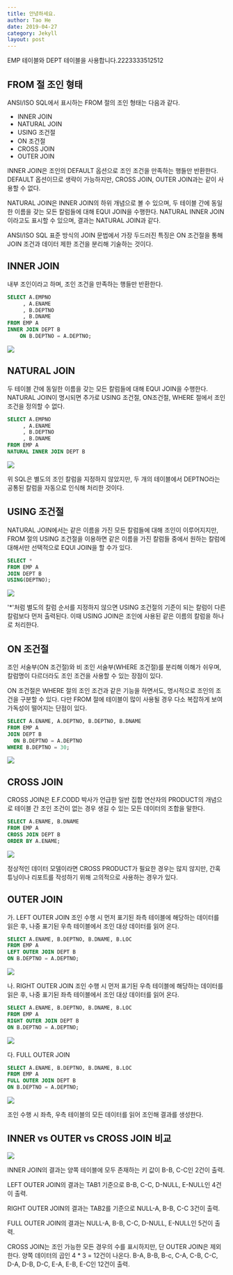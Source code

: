 ```yaml
---
title: 안녕하세요.
author: Tao He
date: 2019-04-27
category: Jekyll
layout: post
---
```


EMP 테이블와 DEPT 테이블을 사용합니다.2223333512512

## FROM 절 조인 형태

ANSI/ISO SQL에서 표시하는 FROM 절의 조인 형태는 다음과 같다.

>

- INNER JOIN
- NATURAL JOIN
- USING 조건절
- ON 조건절
- CROSS JOIN
- OUTER JOIN

INNER JOIN은 조인의 DEFAULT 옵션으로 조인 조건을 만족하는 행들만 반환한다. DEFAULT 옵션이므로 생략이 가능하지만, CROSS JOIN, OUTER JOIN과는 같이 사용할 수 없다.

NATURAL JOIN은 INNER JOIN의 하위 개념으로 볼 수 있으며, 두 테이블 간에 동일한 이름을 갖는 모든 칼럼들에 대해 EQUI JOIN을 수행한다. NATURAL INNER JOIN이라고도 표시할 수 있으며, 결과는 NATURAL JOIN과 같다.

ANSI/ISO SQL 표준 방식의 JOIN 문법에서 가장 두드러진 특징은 ON 조건절을 통해 JOIN 조건과 데이터 제한 조건을 분리해 기술하는 것이다.

## INNER JOIN

내부 조인이라고 하며, 조인 조건을 만족하는 행들만 반환한다.

```sql
SELECT A.EMPNO
	 , A.ENAME
     , B.DEPTNO
     , B.DNAME
FROM EMP A
INNER JOIN DEPT B
    ON B.DEPTNO = A.DEPTNO;
```

![](https://velog.velcdn.com/images/gid0727/post/59da7d80-068a-46b6-b852-25b7523ee6f0/image.png)

## NATURAL JOIN

두 테이블 간에 동일한 이름을 갖는 모든 칼럼들에 대해 EQUI JOIN을 수행한다.
NATURAL JOIN이 명시되면 추가로 USING 조건절, ON조건절, WHERE 절에서 조인 조건을 정의할 수 없다.

```sql
SELECT A.EMPNO
	 , A.ENAME
     , B.DEPTNO
     , B.DNAME
FROM EMP A
NATURAL INNER JOIN DEPT B
```

![](https://velog.velcdn.com/images/gid0727/post/59da7d80-068a-46b6-b852-25b7523ee6f0/image.png)

위 SQL은 별도의 조인 칼럼을 지정하지 않았지만, 두 개의 테이블에서 DEPTNO라는 공통된 칼럼을 자동으로 인식해 처리한 것이다.

## USING 조건절

NATURAL JOIN에서는 같은 이름을 가진 모든 칼럼들에 대해 조인이 이루어지지만, FROM 절의 USING 조건절을 이용하면 같은 이름을 가진 칼럼들 중에서 원하는 칼럼에 대해서만 선택적으로 EQUI JOIN을 할 수가 있다.

```sql
SELECT *
FROM EMP A
JOIN DEPT B
USING(DEPTNO);
```

![](https://velog.velcdn.com/images/gid0727/post/dcabe00d-10e0-4bf6-805f-f518d7f3487b/image.png)

'\*'처럼 별도의 칼럼 순서를 지정하지 않으면 USING 조건절의 기준이 되는 칼럼이 다른 칼럼보다 먼저 출력된다. 이때 USING JOIN은 조인에 사용된 같은 이름의 칼럼을 하나로 처리한다.

## ON 조건절

조인 서술부(ON 조건절)와 비 조인 서술부(WHERE 조건절)를 분리해 이해가 쉬우며, 칼럼명이 다르더라도 조인 조건을 사용할 수 있는 장점이 있다.

ON 조건절은 WHERE 절의 조인 조건과 같은 기능을 하면서도, 명시적으로 조인의 조건을 구분할 수 있다. 다만 FROM 절에 테이블이 많이 사용될 경우 다소 복잡하게 보여 가독성이 떨어지는 단점이 있다.

```sql
SELECT A.ENAME, A.DEPTNO, B.DEPTNO, B.DNAME
FROM EMP A
JOIN DEPT B
  ON B.DEPTNO = A.DEPTNO
WHERE B.DEPTNO = 30;
```

![](https://velog.velcdn.com/images/gid0727/post/94cd1804-68da-4967-b0c2-36f152f3bb41/image.png)

## CROSS JOIN

CROSS JOIN은 E.F.CODD 박사가 언급한 일반 집합 연산자의 PRODUCT의 개념으로 테이블 간 조인 조건이 없는 경우 생길 수 있는 모든 데이터의 조합을 말한다.

```sql
SELECT A.ENAME, B.DNAME
FROM EMP A
CROSS JOIN DEPT B
ORDER BY A.ENAME;
```

![](https://velog.velcdn.com/images/gid0727/post/7473bf5f-b164-43c0-abfa-c4fee332f68f/image.png)

정상적인 데이터 모델이라면 CROSS PRODUCT가 필요한 경우는 많지 않지만, 간혹 튜닝이나 리포트를 작성하기 위해 고의적으로 사용하는 경우가 있다.

## OUTER JOIN

가. LEFT OUTER JOIN
조인 수행 시 먼저 표기된 좌측 테이블에 해당하는 데이터를 읽은 후, 나중 표기된 우측 테이블에서 조인 대상 데이터를 읽어 온다.

```sql
SELECT A.ENAME, B.DEPTNO, B.DNAME, B.LOC
FROM EMP A
LEFT OUTER JOIN DEPT B
ON B.DEPTNO = A.DEPTNO;
```

![](https://velog.velcdn.com/images/gid0727/post/e8136523-e42e-42df-9d68-f47c21644b21/image.png)

나. RIGHT OUTER JOIN
조인 수행 시 먼저 표기된 우측 테이블에 해당하는 데이터를 읽은 후, 나중 표기된 좌측 테이블에서 조인 대상 데이터를 읽어 온다.

```sql
SELECT A.ENAME, B.DEPTNO, B.DNAME, B.LOC
FROM EMP A
RIGHT OUTER JOIN DEPT B
ON B.DEPTNO = A.DEPTNO;
```

![](https://velog.velcdn.com/images/gid0727/post/6c9267e4-7f8c-4039-8e6c-9c9cd88a4bb5/image.png)

다. FULL OUTER JOIN

```sql
SELECT A.ENAME, B.DEPTNO, B.DNAME, B.LOC
FROM EMP A
FULL OUTER JOIN DEPT B
ON B.DEPTNO = A.DEPTNO;
```

![](https://velog.velcdn.com/images/gid0727/post/ea0bf3db-2160-443b-ace3-d5158eac1644/image.png)

조인 수행 시 좌측, 우측 테이블의 모든 데이터를 읽어 조인해 결과를 생성한다.

## INNER vs OUTER vs CROSS JOIN 비교

![](https://velog.velcdn.com/images/gid0727/post/6169a073-ceaa-4346-ba68-53462217a246/image.png)

INNER JOIN의 결과는
양쪽 테이블에 모두 존재하는 키 값이 B-B, C-C인 2건이 출력.

LEFT OUTER JOIN의 결과는
TAB1 기준으로 B-B, C-C, D-NULL, E-NULL인 4건이 출력.

RIGHT OUTER JOIN의 결과는
TAB2를 기준으로 NULL-A, B-B, C-C 3건이 출력.

FULL OUTER JOIN의 결과는
NULL-A, B-B, C-C, D-NULL, E-NULL인 5건이 출력.

CROSS JOIN는
조인 가능한 모든 경우의 수를 표시하지만, 단 OUTER JOIN은 제외한다.
양쪽 데이터의 곱인 4 \* 3 = 12건이 나온다.
B-A, B-B, B-c, C-A, C-B, C-C, D-A, D-B, D-C, E-A, E-B, E-C인 12건이 출력.
